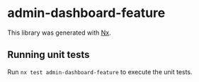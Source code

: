 # admin-dashboard-feature

This library was generated with [Nx](https://nx.dev).

## Running unit tests

Run `nx test admin-dashboard-feature` to execute the unit tests.
